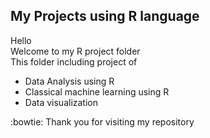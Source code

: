 ## My Projects using R language  
Hello  
Welcome to my R project folder  
This folder including project of

+ Data Analysis using R  
+ Classical machine learning using R
+ Data visualization

:bowtie: Thank you for visiting my repository

